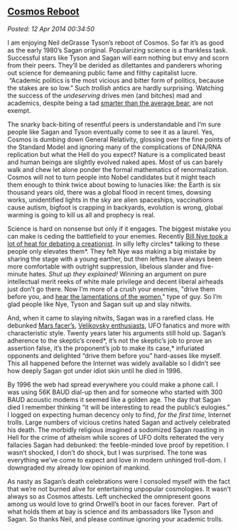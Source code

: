 
[Cosmos
Reboot](http://bakerjd99.wordpress.com/2014/04/11/cosmos-reboot/)
-------------------------------------------------------------------------

*Posted: 12 Apr 2014 00:34:50*

I am enjoying Neil deGrasse Tyson’s reboot of Cosmos. So far it’s as
good as the early 1980’s Sagan original. Popularizing science is a
thankless task. Successful stars like Tyson and Sagan will earn nothing
but envy and scorn from their peers. They’ll be derided as dilettantes
and panderers whoring out science for demeaning public fame and filthy
capitalist lucre.  “Academic politics is the most vicious and bitter
form of politics, because the stakes are so low.” Such *trollish* antics
are hardly surprising. Watching the success of the *undeserving* drives
men (and bitches) mad and academics, despite being a tad [smarter than
the average bear](https://www.youtube.com/watch?v=1pqyax6gwzQ), are not
exempt.

The snarky back-biting of resentful peers is understandable and I’m sure
people like Sagan and Tyson eventually come to see it as a laurel. Yes,
Cosmos is dumbing down General Relativity, glossing over the fine points
of the Standard Model and ignoring many of the complications of DNA/RNA
replication but what the Hell do you expect? Nature is a complicated
beast and human beings are slightly evolved naked apes. Most of us can
barely walk and chew let alone ponder the formal mathematics of
renormalization. Cosmos will not to turn people into Nobel candidates
but it might teach them enough to think twice about bowing to lunacies
like: the Earth is six thousand years old, there was a global flood in
recent times, dowsing works, unidentified lights in the sky are alien
spaceships, vaccinations cause autism, bigfoot is crapping in backyards,
evolution is wrong, global warming is going to kill us all and prophecy
is real.

Science is hard on nonsense but only if it engages. The biggest mistake
you can make is ceding the battlefield to your enemies. Recently [Bill
Nye took a lot of heat for debating a
creationist](http://www.huffingtonpost.com/david-macmillan/bill-nye-creation-debate_b_4775207.html).
In silly lefty circles* talking to these people only elevates them*.
They felt Nye was making a big mistake by sharing the stage with a young
earther, but then lefties have always been more comfortable with
outright suppression, libelous slander and five-minute hates. *Shut up
they explained!* Winning an argument on pure intellectual merit reeks of
white male privilege and decent liberal airheads just don’t go there.
Now I’m more of a crush your enemies, "drive them before you, and
[hear the lamentations of the
women](https://www.youtube.com/watch?v=6PQ6335puOc)," type of guy. So
I’m glad people like Nye, Tyson and Sagan suit up and slay nitwits.

And, when it came to slaying nitwits, Sagan was in a rarefied class. He
debunked [Mars
facer’s](http://science1.nasa.gov/science-news/science-at-nasa/2001/ast24may_1/),
[Velikovsky enthusiasts](http://www.skepdic.com/velikov.html), UFO
fanatics and more with characteristic style. Twenty years later his
arguments still hold up. Sagan’s adherence to the skeptic’s creed*, it’s
not the skeptic’s job to prove an assertion false, it’s the proponent’s
job to make its case,* infuriated opponents and delighted “drive them
before you” hard-asses like myself. This all happened before the
Internet was widely available so I didn’t see how deeply Sagan got under
idiot skin until he died in 1996.

By 1996 the web had spread everywhere you could make a phone call. I was
using 56K BAUD dial-up then and for someone who started with 300 BAUD
acoustic modems it seemed like a golden age. The day that Sagan died I
remember thinking “it will be interesting to read the public’s
eulogies.” I logged on expecting human decency only to find, *for the
first time*, Internet trolls. Large numbers of vicious cretins hated
Sagan and actively celebrated his death. The morbidly religious imagined
a sodomized Sagan roasting in Hell for the crime of atheism while scores
of UFO dolts reiterated the very fallacies Sagan had debunked: the
feeble-minded love proof by repetition. I wasn’t shocked, I don’t do
shock, but I was surprised. The tone was everything we’ve come to expect
and love in modern unhinged troll-dom. I downgraded my already low
opinion of mankind.

As nasty as Sagan’s death celebrations were I consoled myself with the
fact that we’re not burned alive for entertaining unpopular cosmologies.
It wasn’t always so as Cosmos attests. Left unchecked the omnipresent
goons among us would love to grind Orwell’s boot in our faces forever. 
Part of what holds them at bay is science and its ambassadors like Tyson
and Sagan. So thanks Neil, and please continue ignoring your academic
trolls.
